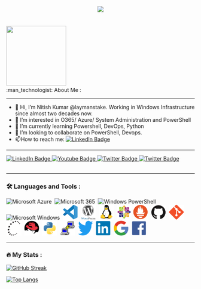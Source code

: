 <div id="header" align="center">
  <img src="https://media-exp1.licdn.com/dms/image/C5616AQEjMyzckGMKeA/profile-displaybackgroundimage-shrink_350_1400/0/1660402669015?e=1672272000&v=beta&t=zXxn7mu86ydE9r5G38LO8TYQIoHpIxScXkgc2nxgTaA"/>
</div>
<br></br>
<div align="left">
  <img src="https://media-exp1.licdn.com/dms/image/C4E03AQGpLeXArBBtew/profile-displayphoto-shrink_800_800/0/1660573768954?e=2147483647&v=beta&t=q5rr1i_anjWFG8F7J4VX1C5YuxZy7eKNCHsF5DdLKKg"  width="160" height="160"/>
</div>
:man_technologist: About Me : 

---

- 👋 Hi, I’m Nitish Kumar @laymanstake. Working in Windows Infrastructure since almost two decades now. <br>
- 👀 I’m interested in  O365/ Azure/ System Administration and PowerShell <br>
- 🌱 I’m currently learning Powershell, DevOps, Python <br>
- 💞️ I’m looking to collaborate on PowerShell, Devops. </br>
- :mailbox:How to reach me: <a href="https://www.linkedin.com/in/kumarnitish/"><img src="https://img.shields.io/badge/-Nitish Kumar-blue?style=flat&logo=Linkedin&logoColor=white" alt="LinkedIn Badge"/>  </a> </br>

---

<div id="badges">
  <a href="https://www.linkedin.com/in/kumarnitish/">
    <img src="https://img.shields.io/badge/LinkedIn-blue?style=for-the-badge&logo=linkedin&logoColor=white" alt="LinkedIn Badge"/>
  </a>
  <a href="https://www.youtube.com/contactfornitish">
    <img src="https://img.shields.io/badge/YouTube-red?style=for-the-badge&logo=youtube&logoColor=white" alt="Youtube Badge"/>
  </a>
  <a href="https://twitter.com/nkumar_">
    <img src="https://img.shields.io/badge/Twitter-blue?style=for-the-badge&logo=twitter&logoColor=white" alt="Twitter Badge"/>
  </a>
  <a href="https://nitishkumar.net">
    <img src="https://img.shields.io/badge/Wordpress-blue?style=for-the-badge&logo=Wordpress&logoColor=white" alt="Twitter Badge"/>
  </a>

</div>
<img src="https://komarev.com/ghpvc/?username=laymanstake&style=flat-square&color=blue" alt=""/>

---

### :hammer_and_wrench: Languages and Tools :

<div>
  <img src="https://upload.wikimedia.org/wikipedia/commons/a/a8/Microsoft_Azure_Logo.svg" title="Microsoft Azure" alt="Microsoft Azure" width="40" height="40"/>&nbsp;
  <img src="https://upload.wikimedia.org/wikipedia/commons/d/d2/Microsoft_365.svg" title="Microsoft 365" alt="Microsoft 365" width="40" height="40"/>&nbsp;
  <img src="https://upload.wikimedia.org/wikipedia/commons/2/2f/PowerShell_5.0_icon.png" title="Windows PowerShell" alt="Windows PowerShell" width="40" height="40"/>&nbsp;
  <img src="https://upload.wikimedia.org/wikipedia/commons/0/05/Windows_10_Logo.svg" title="Microsoft Windows" alt="Microsoft Windows" width="40" height="40"/>&nbsp;
  <img src="https://github.com/devicons/devicon/blob/master/icons/vscode/vscode-original.svg" title="VSCode" alt="VS Code" width="40" height="40"/>&nbsp;
  <img src="https://github.com/devicons/devicon/blob/master/icons/wordpress/wordpress-original.svg" title="Wordpress" alt="Wordpress" width="40" height="40"/>&nbsp;
  <img src="https://github.com/devicons/devicon/blob/master/icons/linux/linux-original.svg" title="Linux" alt="Linux" width="40" height="40"/>&nbsp;
  <img src="https://github.com/devicons/devicon/blob/master/icons/centos/centos-original.svg" title="CentOS" alt="CentOS" width="40" height="40"/>
  <img src="https://github.com/devicons/devicon/blob/master/icons/prometheus/prometheus-original.svg" title="Prometheus" alt="Prometheus" width="40" height="40"/>&nbsp;
  <img src="https://github.com/devicons/devicon/blob/master/icons/github/github-original.svg" title="GitHub"  alt="GitHub" width="40" height="40"/>&nbsp;
  <img src="https://github.com/devicons/devicon/blob/master/icons/git/git-original.svg" title="Git" alt="Git" width="40" height="40"/>&nbsp;
  <img src="https://github.com/devicons/devicon/blob/master/icons/ssh/ssh-original.svg" title="SSH" alt="SSH" width="40" height="40"/>&nbsp;
  <img src="https://github.com/devicons/devicon/blob/master/icons/redhat/redhat-original.svg" title="Redhat" alt="Redhat" width="40" height="40"/>&nbsp;
  <img src="https://github.com/devicons/devicon/blob/master/icons/python/python-original.svg" title="Python" alt="Python" width="40" height="40"/>&nbsp;
  <img src="https://github.com/devicons/devicon/blob/master/icons/putty/putty-original.svg"  title="Putty" alt="Putty" width="40" height="40"/>&nbsp;
  <img src="https://github.com/devicons/devicon/blob/master/icons/twitter/twitter-original.svg" title="Twitter" alt="Twitter" width="40" height="40"/>&nbsp;
  <img src="https://github.com/devicons/devicon/blob/master/icons/linkedin/linkedin-original.svg" title="LinkedIn" alt="LinkedIn" width="40" height="40"/>&nbsp;
  <img src="https://github.com/devicons/devicon/blob/master/icons/google/google-original.svg" title="Google"  alt="Google" width="40" height="40"/>&nbsp;
  <img src="https://github.com/devicons/devicon/blob/master/icons/facebook/facebook-plain.svg" title="Facebook" alt="Facebook" width="40" height="40"/>&nbsp;

</div>

---

### :fire: My Stats :
[![GitHub Streak](http://github-readme-streak-stats.herokuapp.com?user=laymanstake&theme=dark&background=000000)](https://git.io/streak-stats)

[![Top Langs](https://github-readme-stats.vercel.app/api/top-langs/?username=your-github-username&layout=compact&theme=vision-friendly-dark)](https://github.com/anuraghazra/github-readme-stats)


<!---
laymanstake/laymanstake is a ✨ special ✨ repository because its `README.md` (this file) appears on your GitHub profile.
You can click the Preview link to take a look at your changes.
--->
